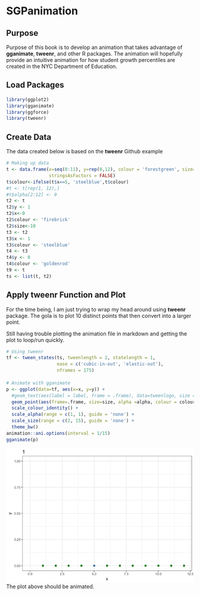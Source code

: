 SGPanimation
================

Purpose
-------

Purpose of this book is to develop an animation that takes advantage of **gganimate**, **tweenr**, and other R packages. The animation will hopefully provide an intuitive animation for how student growth percentiles are created in the NYC Department of Education.

Load Packages
-------------

``` r
library(ggplot2)
library(gganimate)
library(ggforce)
library(tweenr)
```

Create Data
-----------

The data created below is based on the **tweenr** Github example

``` r
# Making up data
t <- data.frame(x=seq(0:11), y=rep(0,12), colour = 'forestgreen', size=0.5, alpha = 1, 
                stringsAsFactors = FALSE)
t$colour<-ifelse(t$x==5, 'steelblue',t$colour)
#t <- t[rep(1, 12),]
#t$alpha[2:12] <- 0
t2 <- t
t2$y <- 1
t2$x<-0
t2$colour <- 'firebrick'
t2$size<-10
t3 <- t2
t3$x <- 1
t3$colour <- 'steelblue'
t4 <- t3
t4$y <- 0
t4$colour <- 'goldenrod'
t9 <- t
ts <- list(t, t2)
```

Apply **tweenr** Function and Plot
----------------------------------

For the time being, I am just trying to wrap my head around using **tweenr** package. The gola is to plot 10 distinct points that then convert into a larger point.

Still having trouble plotting the animation file in markdown and getting the plot to loop/run quickly.

``` r
# Using tweenr
tf <- tween_states(ts, tweenlength = 2, statelength = 1, 
                   ease = c('cubic-in-out', 'elastic-out'), 
                   nframes = 175)

# Animate with gganimate
p <- ggplot(data=tf, aes(x=x, y=y)) + 
  #geom_text(aes(label = label, frame = .frame), data=tweenlogo, size = 13) + 
  geom_point(aes(frame=.frame, size=size, alpha =alpha, colour = colour)) + 
  scale_colour_identity() + 
  scale_alpha(range = c(1, 1), guide = 'none') +
  scale_size(range = c(2, 15), guide = 'none') + 
  theme_bw()
animation::ani.options(interval = 1/15)
gganimate(p)
```

![tweenr](SGPAnimationFiles/fig-tweenr-.gif) The plot above should be animated.
